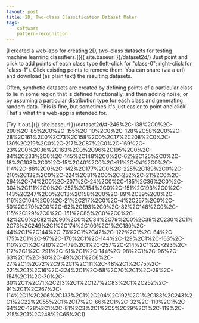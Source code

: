 ```yaml
---
layout: post
title: 2D, Two-class Classification Dataset Maker
tags:
    software
    pattern-recognition
---
```


[I created a web-app for creating 2D, two-class datasets for testing machine learning classifiers.]({{ site.baseurl }}/dataset2d/) Just point and click to add points of each class type (left-click for "class-0"; right-click for "class-1"). Click existing points to remove them. You can share (via a url) and download (as plain text) the resulting datasets.

Often, synthetic datasets are created by defining points of a particular class to lie in some region that is defined functionally, and then adding noise; or by assuming a particular distribution type for each class and generating random data. This is fine, but sometimes it's just easier to point and click! That's what this web-app is intended for.

[Try it out.]({{ site.baseurl }}/dataset2d/#-246%2C-138%2C0%2C-200%2C-85%2C0%2C-155%2C-10%2C0%2C-128%2C58%2C0%2C-28%2C161%2C0%2C73%2C158%2C0%2C17%2C208%2C0%2C-130%2C219%2C0%2C-217%2C87%2C0%2C-169%2C-23%2C0%2C36%2C163%2C0%2C96%2C195%2C0%2C-84%2C233%2C0%2C-145%2C148%2C0%2C-62%2C125%2C0%2C-18%2C108%2C0%2C-15%2C40%2C0%2C-91%2C-24%2C0%2C-114%2C-88%2C0%2C-142%2C177%2C0%2C-225%2C189%2C0%2C-210%2C132%2C0%2C-224%2C31%2C0%2C-252%2C-21%2C0%2C-264%2C-74%2C0%2C-207%2C-24%2C0%2C-185%2C36%2C0%2C-304%2C111%2C0%2C-252%2C154%2C0%2C-151%2C193%2C0%2C-143%2C247%2C0%2C13%2C158%2C0%2C-89%2C39%2C0%2C-116%2C104%2C0%2C-21%2C217%2C0%2C-4%2C257%2C0%2C-50%2C279%2C0%2C-62%2C193%2C0%2C-82%2C148%2C0%2C-115%2C129%2C0%2C-151%2C85%2C0%2C0%2C-42%2C0%2C82%2C90%2C0%2C34%2C79%2C0%2C39%2C230%2C1%2C73%2C249%2C1%2C174%2C100%2C1%2C180%2C-44%2C1%2C144%2C-76%2C1%2C42%2C-122%2C1%2C-64%2C-175%2C1%2C-97%2C-170%2C1%2C-144%2C-129%2C1%2C-163%2C-110%2C1%2C-210%2C-179%2C1%2C-257%2C-214%2C1%2C-293%2C-117%2C1%2C-291%2C-61%2C1%2C-144%2C-98%2C1%2C-96%2C-63%2C1%2C-80%2C-49%2C1%2C6%2C-27%2C1%2C72%2C9%2C1%2C111%2C-48%2C1%2C75%2C-221%2C1%2C16%2C-224%2C1%2C-58%2C70%2C1%2C-29%2C-154%2C1%2C-30%2C-30%2C1%2C71%2C213%2C1%2C127%2C83%2C1%2C252%2C-91%2C1%2C267%2C-114%2C1%2C206%2C133%2C1%2C204%2C192%2C1%2C183%2C243%2C1%2C22%2C55%2C1%2C17%2C-66%2C1%2C-32%2C-110%2C1%2C-64%2C-128%2C1%2C-81%2C3%2C1%2C5%2C29%2C1%2C-119%2C-215%2C1%2C248%2C65%2C1)
